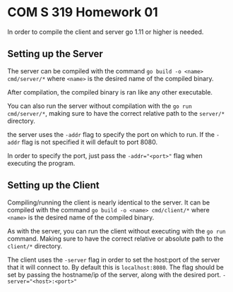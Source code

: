 # COM S 319 Homework 01
In order to compile the client and server go 1.11 or higher is needed.

## Setting up the Server
The server can be compiled with the command `go build -o <name> cmd/server/*` where `<name>` is the desired name of the compiled binary.

After compilation, the compiled binary is ran like any other executable.

You can also run the server without compilation with the `go run cmd/server/*`, making sure to have the correct relative path to the `server/*` directory.

the server uses the `-addr` flag to specify the port on which to run. If the `-addr` flag is not specified it will default to port 8080.

In order to specify the port, just pass the `-addr="<port>"` flag when executing the program.

## Setting up the Client
Compiling/running the client is nearly identical to the server. It can be compiled with the command `go build -o <name> cmd/client/*` where `<name>` is the desired name of the compiled binary.

As with the server, you can run the client without executing with the `go run` command. Making sure to have the correct relative or absolute path to the `client/*` directory.

The client uses the `-server` flag in order to set the host:port of the server that it will connect to. By default this is `localhost:8080`. The flag should be set by passing the hostname/ip of the server, along with the desired port. `-server="<host>:<port>"`